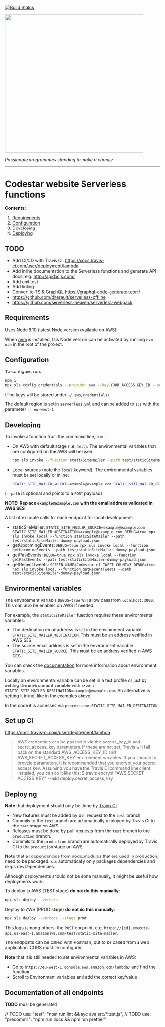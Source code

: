 [![Build Status](https://travis-ci.org/code-star/codestar-website-functions.svg?branch=test)](https://travis-ci.org/code-star/codestar-website-functions)

<img align=center src=https://cloud.githubusercontent.com/assets/4116708/12473911/e67fdd44-c016-11e5-9c21-5714e07549fe.png width=450 />

*Passionate programmers standing to make a change*

---

# Codestar website Serverless functions

**Contents:**

1. [Requirements](#requirements)
1. [Configuration](#configuration)
1. [Developing](#developing)
1. [Deploying](#deploying)


## TODO

- Add CI/CD with Travis CI: https://docs.travis-ci.com/user/deployment/lambda
- Add inline documentation to the Serverless functions and generate API docs, e.g. http://apidocjs.com/
- Add unit test
- Add linting
- Convert to TS & GraphQL https://graphql-code-generator.com/
- https://github.com/dherault/serverless-offline
- https://github.com/serverless-heaven/serverless-webpack


## Requirements

Uses Node 8.10 (latest Node version available on AWS).

When [nvm](https://github.com/creationix/nvm) is installed, this Node version can be activated by running `nvm use` in the root of the project.


## Configuration

To configure, run:

```bash
npm i
npx sls config credentials --provider aws --key YOUR_ACCESS_KEY_ID --secret YOUR_SECRET_ACCESS_KEY
```

(The keys will be stored under `~/.aws/credentials`)

The default region is set in `serverless.yml` and can be added to `sls` with the parameter `-r eu-west-1`


## Developing

To invoke a function from the command line, run:

- On AWS with default stage (i.e. `test`). The environmental variables that are configured on the AWS will be used.

	```bash
	npx sls invoke --function staticSiteMailer --path test/staticSiteMailer-dummy-payload.json
	```
- Local sources (note the `local` keyword). The environmental variables must be set locally or inline:

	```bash
	STATIC_SITE_MAILER_SOURCE=example@example.com STATIC_SITE_MAILER_DESTINATION=example@example.com DEBUG=true npx sls invoke local --function staticSiteMailer --path test/staticSiteMailer-dummy-payload.json
	```

(`--path` is optional and points to a `POST` payload)

**NOTE: Replace `example@example.com` with the email address validated in AWS SES**

A list of example calls for each endpoint for local development:

- staticSiteMailer: `STATIC_SITE_MAILER_SOURCE=example@example.com STATIC_SITE_MAILER_DESTINATION=example@example.com DEBUG=true npx sls invoke local --function staticSiteMailer --path test/staticSiteMailer-dummy-payload.json`
- getUpcomingEvents: `DEBUG=true npx sls invoke local --function getUpcomingEvents --path test/staticSiteMailer-dummy-payload.json`
- getPastEvents: `DEBUG=true npx sls invoke local --function getPastEvents --path test/staticSiteMailer-dummy-payload.json`
- getRecentTweets: `SCREEN_NAME=Codestar_nl TWEET_COUNT=3 DEBUG=true npx sls invoke local --function getRecentTweets --path test/staticSiteMailer-dummy-payload.json`

## Environmental variables

The environment variable `DEBUG=true` will allow calls from `localhost:3000`. This can also be enabled on AWS if needed.

For example, the `staticSiteMailer` function requires these environmental variables:

- The destination email address is set in the environment variable `STATIC_SITE_MAILER_DESTINATION`. This must be an address verified in AWS SES.
- The source email address is set in the environment variable `STATIC_SITE_MAILER_SOURCE`. This must be an address verified in AWS SES.

You can check the [documentation](https://serverless.com/framework/docs/providers/spotinst/guide/variables/#environment-variables) for
more information about environment variables.

Locally an environmental variable can be set in a test profile or just by setting the environment variable with
`export STATIC_SITE_MAILER_DESTINATION=example@example.com`. An alternative is setting it inline, like in the examples above.

In the code it is accessed via `process.env.STATIC_SITE_MAILER_DESTINATION`.


## Set up CI

https://docs.travis-ci.com/user/deployment/lambda

> AWS credentials can be passed in via the access_key_id and secret_access_key parameters. If these are not set, Travis will fall back on the standard AWS_ACCESS_KEY_ID and AWS_SECRET_ACCESS_KEY environment variables. If you choose to provide parameters, it is recommended that you encrypt your secret access key. Assuming you have the Travis CI command line client installed, you can do it like this:
> $ travis encrypt "AWS SECRET ACCESS KEY" --add deploy.secret_access_key


## Deploying

**Note** that deployment should only be done by [Travis CI](https://travis-ci.org/code-star/codestar-website-functions).

- New features must be added by pull request to the `test` branch
- Commits to the `test` branch are automatically deployed by Travis CI to the `test` stage on AWS.
- Releases must be done by pull requests from the `test` branch to the `production` branch. 
- Commits to the `production` branch are automatically deployed by Travis CI to the `production` stage on AWS.

**Note** that all dependencies from node_modules that are used in production, need to be packaged. `sls` automatically only
packages dependencies and skips devDependencies.

Although deployments should not be done manually, it might be useful how deployments work.

To deploy to AWS (TEST stage) **do not do this manually**:

```bash
npx sls deploy --verbose
```

Deploy to AWS (PROD stage) **do not do this manually**:

```bash
npx sls deploy --verbose --stage prod
```

This logs (among others) the `POST` endpoint, e.g. `https://[id].execute-api.us-east-1.amazonaws.com/test/static-site-mailer`.

The endpoints can be called with Postman, but to be called from a web application, CORS must be configured.

**Note** that it is still needed to set environmental variables in AWS:

- Go to `https://eu-west-1.console.aws.amazon.com/lambda/` and find the function
- Scroll to Environment variables and add the correct key/value

## Documentation of all endpoints

**TODO** must be generated


// TODO use: "test": "npm run lint && nyc ava src/*.test.js",
// TODO use: "precommit": "npm run docs && npm run prettier"
